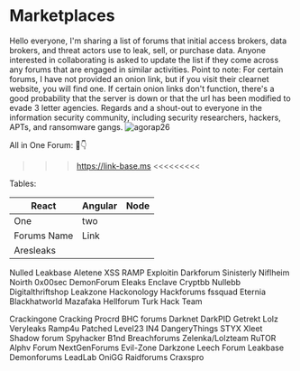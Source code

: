 # Marketplaces
Hello everyone, I'm sharing a list of forums that initial access brokers, data brokers, and threat actors use to leak, sell, or purchase data.
Anyone interested in collaborating is asked to update the list if they come across any forums that are engaged in similar activities.
Point to note: For certain forums, I have not provided an onion link, but if you visit their clearnet website, you will find one. 
If certain onion links don't function, there's a good probability that the server is down or that the url has been modified to evade 3 letter agencies.
Regards and a shout-out to everyone in the information security community, including security researchers, hackers, APTs, and ransomware gangs. 
![agorap26](https://github.com/intelshare/Marketplaces/assets/139314161/83a588c3-1d0c-4261-8064-489bf90390a2)

All in One Forum: 🤫👇
 >>> https://link-base.ms <<<<<<<<<


Tables:

|React|Angular|Node|
|---|---|---|
|One   |two   |
|Forums Name |Link |
|Aresleaks
Nulled
Leakbase
Aletene
XSS
RAMP
Exploitin
Darkforum
Sinisterly
Niflheim
Noirth
0x00sec
DemonForum
Eleaks
Enclave
Cryptbb
Nullebb
Digitalthriftshop
Leakzone
Hackonology
Hackforums
fssquad
Eternia
Blackhatworld
Mazafaka
Hellforum 
Turk Hack Team

Crackingone
Cracking 
Procrd
BHC forums 
Darknet 
DarkPID
Getrekt
Lolz
Veryleaks
Ramp4u
Patched
Level23
IN4
DangeryThings
STYX
Xleet
Shadow forum 
Spyhacker
B1nd
Breachforums
Zelenka/Lolzteam
RuTOR
Alphv Forum 
NextGenForums 
Evil-Zone
Darkzone 
Leech Forum 
Leakbase
Demonforums 
LeadLab
OniGG
Raidforums
Craxspro

